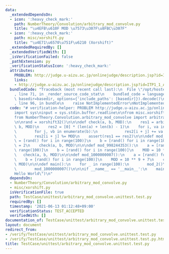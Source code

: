 ```yaml
---
data:
  _extendedDependsOn:
  - icon: ':heavy_check_mark:'
    path: NumberTheory/Convolution/arbitrary_mod_convolve.py
    title: "\u4EFB\u610F MOD \u7573\u307F\u8FBC\u307F"
  - icon: ':heavy_check_mark:'
    path: misc/xorshift.py
    title: "\u4E71\u6570\u751F\u6210 (Xorshift)"
  _extendedRequiredBy: []
  _extendedVerifiedWith: []
  _isVerificationFailed: false
  _pathExtension: py
  _verificationStatusIcon: ':heavy_check_mark:'
  attributes:
    PROBLEM: http://judge.u-aizu.ac.jp/onlinejudge/description.jsp?id=ITP1_1_A
    links:
    - http://judge.u-aizu.ac.jp/onlinejudge/description.jsp?id=ITP1_1_A
  bundledCode: "Traceback (most recent call last):\n  File \"/opt/hostedtoolcache/Python/3.9.7/x64/lib/python3.9/site-packages/onlinejudge_verify/documentation/build.py\"\
    , line 71, in _render_source_code_stat\n    bundled_code = language.bundle(stat.path,\
    \ basedir=basedir, options={'include_paths': [basedir]}).decode()\n  File \"/opt/hostedtoolcache/Python/3.9.7/x64/lib/python3.9/site-packages/onlinejudge_verify/languages/python.py\"\
    , line 96, in bundle\n    raise NotImplementedError\nNotImplementedError\n"
  code: "# verification-helper: PROBLEM http://judge.u-aizu.ac.jp/onlinejudge/description.jsp?id=ITP1_1_A\n\
    import sys\ninput = sys.stdin.buffer.readline\n\nfrom misc.xorshift import xorshift32\n\
    from NumberTheory.Convolution.arbitrary_mod_convolve import arbitrary_mod_convolve\n\
    \n\nrand = xorshift32()\n\n\ndef check(a, b, MOD):\n    res1 = arbitrary_mod_convolve(a,\
    \ b, MOD)\n    res2 = [0] * (len(a) + len(b) - 1)\n    for i, va in enumerate(a):\n\
    \        for j, vb in enumerate(b):\n            res2[i + j] += va * vb\n    \
    \        res2[i + j] %= MOD\n    assert(res1 == res2)\n\n\ndef mod_2():\n    a\
    \ = [rand() for i in range(100)]\n    b = [rand() for i in range(100)]\n    MOD\
    \ = 2\n    check(a, b, MOD)\n\n\ndef mod_998244353():\n    a = [rand() for i in\
    \ range(100)]\n    b = [rand() for i in range(100)]\n    MOD = 10 ** 9 + 7\n \
    \   check(a, b, MOD)\n\n\ndef mod_1000000007():\n    a = [rand() for i in range(100)]\n\
    \    b = [rand() for i in range(100)]\n    MOD = 10 ** 9 + 7\n    check(a, b,\
    \ MOD)\n\n\ndef main():\n    for _ in range(100):\n        mod_2()\n        mod_998244353()\n\
    \        mod_1000000007()\n\n\nif __name__ == '__main__':\n    main()\n    print(\"\
    Hello World\")\n"
  dependsOn:
  - NumberTheory/Convolution/arbitrary_mod_convolve.py
  - misc/xorshift.py
  isVerificationFile: true
  path: TestCase/unittest/arbitrary_mod_convolve.unittest.test.py
  requiredBy: []
  timestamp: '2021-06-13 01:12:48+09:00'
  verificationStatus: TEST_ACCEPTED
  verifiedWith: []
documentation_of: TestCase/unittest/arbitrary_mod_convolve.unittest.test.py
layout: document
redirect_from:
- /verify/TestCase/unittest/arbitrary_mod_convolve.unittest.test.py
- /verify/TestCase/unittest/arbitrary_mod_convolve.unittest.test.py.html
title: TestCase/unittest/arbitrary_mod_convolve.unittest.test.py
---
```

